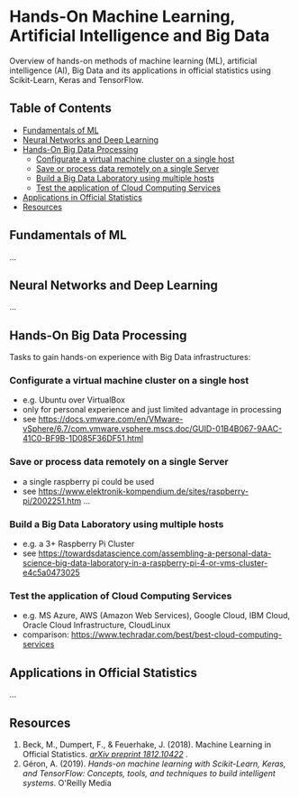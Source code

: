 


# Hands-On  Machine Learning, Artificial Intelligence and Big Data
Overview of hands-on methods of machine learning (ML), artificial intelligence (AI), Big Data and its applications in official statistics using Scikit-Learn, Keras and TensorFlow.

## Table of Contents
<!--
TODO: Soll sich einklappen
-->

- [Fundamentals of ML](#fundamentals-of-ml)
- [Neural Networks and Deep Learning](#neural-networks-and-deep-learning)
- [Hands-On Big Data Processing](#hands-on-big-data-processing)
  * [Configurate a virtual machine cluster on a single host](#configurate-a-virtual-machine-cluster-on-a-single-host)
  * [Save or process data remotely on a single Server](#save-or-process-data-remotely-on-a-single-server)
  * [Build a Big Data Laboratory using multiple hosts](#build-a-big-data-laboratory-using-multiple-hosts)
  * [Test the application of Cloud Computing Services](#test-the-application-of-cloud-computing-services)
- [Applications in Official Statistics](#applications-in-official-statistics)
- [Resources](#resources)

## Fundamentals of ML
...

## Neural Networks and Deep Learning
...

## Hands-On Big Data Processing
Tasks to gain hands-on experience with Big Data infrastructures:
### Configurate a virtual machine cluster on a single host
- e.g. Ubuntu over VirtualBox
- only for personal experience and just limited advantage in processing
- see https://docs.vmware.com/en/VMware-vSphere/6.7/com.vmware.vsphere.mscs.doc/GUID-01B4B067-9AAC-41C0-BF9B-1D085F36DF51.html 

### Save or process data remotely on a single Server
- a single raspberry pi could be used
- see https://www.elektronik-kompendium.de/sites/raspberry-pi/2002251.htm
...

### Build a Big Data Laboratory using multiple hosts 
* e.g. a 3+ Raspberry Pi Cluster
* see https://towardsdatascience.com/assembling-a-personal-data-science-big-data-laboratory-in-a-raspberry-pi-4-or-vms-cluster-e4c5a0473025

### Test the application of Cloud Computing Services 
- e.g. MS Azure, AWS (Amazon Web Services), Google Cloud, IBM Cloud, Oracle Cloud Infrastructure, CloudLinux
- comparison: https://www.techradar.com/best/best-cloud-computing-services

## Applications in Official Statistics
...

## Resources
1. Beck, M., Dumpert, F., & Feuerhake, J. (2018). Machine Learning in Official Statistics. <i>
<a href=https://arxiv.org/abs/1812.10422> arXiv preprint  1812.10422</a>
</i>.
2. Géron, A. (2019). <i> Hands-on machine learning with Scikit-Learn, Keras, and TensorFlow: Concepts, tools, and techniques to build intelligent systems</i>. O'Reilly Media

<!--
TODO:
-> table of content generator: 
https://ecotrust-canada.github.io/markdown-toc/
-->
